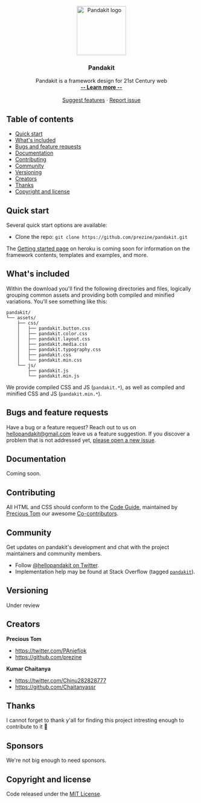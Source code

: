 
<p align="center">
  <a href="https://github.com/CirclepandaLab/pandakit">
    <img src="https://raw.githubusercontent.com/CirclepandaLab/pandakit/master/logo.png" alt="Pandakit logo" width="130" height="130">
  </a>
</p>

<h3 align="center">Pandakit</h3>

<p align="center">
  Pandakit is a framework design for 21st Century web
  <br>
  <a href="#"><strong> -- Learn more -- </strong></a>
  <br>
  <br>
  <a href="mailto:hellopandakit@gmail.com
?subject=Suggest%20feature
&body=Dear%20Pandakit,%0A%0AYour%20message%20here%0A%0ARegards,%0A%0AName:%0AEmail:%0APhone:%0A" 
style="text-align:center;">Suggest features</a>
  ·
  <a href="https://github.com/CirclepandaLab/pandakit/issues/new">Report issue</a>
 </p>


## Table of contents

- [Quick start](#quick-start)
- [What's included](#whats-included)
- [Bugs and feature requests](#bugs-and-feature-requests)
- [Documentation](#documentation)
- [Contributing](#contributing)
- [Community](#community)
- [Versioning](#versioning)
- [Creators](#creators)
- [Thanks](#thanks)
- [Copyright and license](#copyright-and-license)


## Quick start

Several quick start options are available:

- Clone the repo: `git clone https://github.com/prezine/pandakit.git`

The [Getting started page](#) on heroku is coming soon for information on the framework contents, templates and examples, and more.

## What's included

Within the download you'll find the following directories and files, logically grouping common assets and providing both compiled and minified variations. You'll see something like this:

```text
pandakit/
└── assets/
    ├── css/
    │   ├── pandakit.button.css
    │   ├── pandakit.color.css
    │   ├── pandakit.layout.css
    │   ├── pandakit.media.css
    │   ├── pandakit.typography.css
    │   ├── pandakit.css
    │   └── pandakit.min.css
    └── js/
        ├── pandakit.js
        └── pandakit.min.js
```

We provide compiled CSS and JS (`pandakit.*`), as well as compiled and minified CSS and JS (`pandakit.min.*`).


## Bugs and feature requests

Have a bug or a feature request? Reach out to us on [hellopandakit@gmail.com](mailto:hellopandakit@gmail.com) leave us a feature suggestion. If you discover a problem that is not addressed yet, [please open a new issue](https://github.com/CirclepandaLab/pandakit/issues/new).


## Documentation

Coming soon.

## Contributing

All HTML and CSS should conform to the [Code Guide](https://codeguide.co/), maintained by [Precious Tom](https://github.com/prezine) our awesome [Co-contributors](https://github.com/CirclepandaLab/pandakit/graphs/contributors).

## Community

Get updates on pandakit's development and chat with the project maintainers and community members.

- Follow [@hellopandakit on Twitter](https://twitter.com/hellopandakit).
- Implementation help may be found at Stack Overflow (tagged [`pandakit`](https://stackoverflow.com/questions/tagged/pandakit)).


## Versioning

Under review

## Creators

**Precious Tom**

- <https://twitter.com/PAniefiok>
- <https://github.com/prezine>

**Kumar Chaitanya**

- <https://twitter.com/Chinu282828777>
- <https://github.com/Chaitanyassr>

## Thanks

I cannot forget to thank y'all for finding this project intresting enough to contribute to it 🤗 

## Sponsors

We're not big enough to need sponsors. 

## Copyright and license

Code released under the [MIT License](https://github.com/CirclepandaLab/pandakit/blob/master/LICENSE).